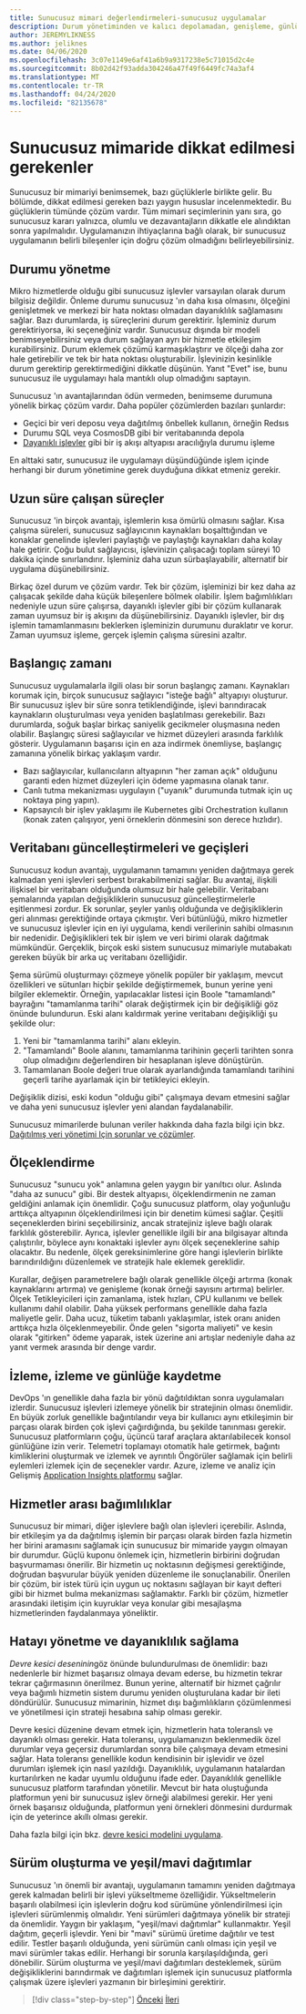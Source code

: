 ```yaml
---
title: Sunucusuz mimari değerlendirmeleri-sunucusuz uygulamalar
description: Durum yönetiminden ve kalıcı depolamadan, genişleme, günlüğe kaydetme, izleme ve Tanılama için sunucusuz uygulamalar tasarlama sorunlarını anlayın.
author: JEREMYLIKNESS
ms.author: jeliknes
ms.date: 04/06/2020
ms.openlocfilehash: 3c07e1149e6af41a6b9a9317238e5c71015d2c4e
ms.sourcegitcommit: 8b02d42f93adda304246a47f49f6449fc74a3af4
ms.translationtype: MT
ms.contentlocale: tr-TR
ms.lasthandoff: 04/24/2020
ms.locfileid: "82135678"
---
```

# <a name="serverless-architecture-considerations"></a>Sunucusuz mimaride dikkat edilmesi gerekenler

Sunucusuz bir mimariyi benimsemek, bazı güçlüklerle birlikte gelir. Bu bölümde, dikkat edilmesi gereken bazı yaygın hususlar incelenmektedir. Bu güçlüklerin tümünde çözüm vardır. Tüm mimari seçimlerinin yanı sıra, go sunucusuz kararı yalnızca, olumlu ve dezavantajların dikkatle ele alındıktan sonra yapılmalıdır. Uygulamanızın ihtiyaçlarına bağlı olarak, bir sunucusuz uygulamanın belirli bileşenler için doğru çözüm olmadığını belirleyebilirsiniz.

## <a name="managing-state"></a>Durumu yönetme

Mikro hizmetlerde olduğu gibi sunucusuz işlevler varsayılan olarak durum bilgisiz değildir. Önleme durumu sunucusuz 'ın daha kısa olmasını, ölçeğini genişletmek ve merkezi bir hata noktası olmadan dayanıklılık sağlamasını sağlar. Bazı durumlarda, iş süreçlerini durum gerektirir. İşleminiz durum gerektiriyorsa, iki seçeneğiniz vardır. Sunucusuz dışında bir modeli benimseyebilirsiniz veya durum sağlayan ayrı bir hizmetle etkileşim kurabilirsiniz. Durum eklemek çözümü karmaşıklaştırır ve ölçeği daha zor hale getirebilir ve tek bir hata noktası oluşturabilir. İşlevinizin kesinlikle durum gerektirip gerektirmediğini dikkatle düşünün. Yanıt "Evet" ise, bunu sunucusuz ile uygulamayı hala mantıklı olup olmadığını saptayın.

Sunucusuz 'ın avantajlarından ödün vermeden, benimseme durumuna yönelik birkaç çözüm vardır. Daha popüler çözümlerden bazıları şunlardır:

- Geçici bir veri deposu veya dağıtılmış önbellek kullanın, örneğin Redsıs
- Durumu SQL veya CosmosDB gibi bir veritabanında depola
- [Dayanıklı işlevler](https://docs.microsoft.com/azure/azure-functions/durable/durable-functions-overview) gibi bir iş akışı altyapısı aracılığıyla durumu işleme

En alttaki satır, sunucusuz ile uygulamayı düşündüğünde işlem içinde herhangi bir durum yönetimine gerek duyduğuna dikkat etmeniz gerekir.

## <a name="long-running-processes"></a>Uzun süre çalışan süreçler

Sunucusuz 'in birçok avantajı, işlemlerin kısa ömürlü olmasını sağlar. Kısa çalışma süreleri, sunucusuz sağlayıcının kaynakları boşalttığından ve konaklar genelinde işlevleri paylaştığı ve paylaştığı kaynakları daha kolay hale getirir. Çoğu bulut sağlayıcısı, işlevinizin çalışacağı toplam süreyi 10 dakika içinde sınırlandırır. İşleminiz daha uzun sürbaşlayabilir, alternatif bir uygulama düşünebilirsiniz.

Birkaç özel durum ve çözüm vardır. Tek bir çözüm, işleminizi bir kez daha az çalışacak şekilde daha küçük bileşenlere bölmek olabilir. İşlem bağımlılıkları nedeniyle uzun süre çalışırsa, dayanıklı işlevler gibi bir çözüm kullanarak zaman uyumsuz bir iş akışını da düşünebilirsiniz. Dayanıklı işlevler, bir dış işlemin tamamlanmasını beklerken işleminizin durumunu duraklatır ve korur. Zaman uyumsuz işleme, gerçek işlemin çalışma süresini azaltır.

## <a name="startup-time"></a>Başlangıç zamanı

Sunucusuz uygulamalarla ilgili olası bir sorun başlangıç zamanı. Kaynakları korumak için, birçok sunucusuz sağlayıcı "isteğe bağlı" altyapıyı oluşturur. Bir sunucusuz işlev bir süre sonra tetiklendiğinde, işlevi barındıracak kaynakların oluşturulması veya yeniden başlatılması gerekebilir. Bazı durumlarda, soğuk başlar birkaç saniyelik gecikmeler oluşmasına neden olabilir. Başlangıç süresi sağlayıcılar ve hizmet düzeyleri arasında farklılık gösterir. Uygulamanın başarısı için en aza indirmek önemliyse, başlangıç zamanına yönelik birkaç yaklaşım vardır.

- Bazı sağlayıcılar, kullanıcıların altyapının "her zaman açık" olduğunu garanti eden hizmet düzeyleri için ödeme yapmasına olanak tanır.
- Canlı tutma mekanizması uygulayın ("uyanık" durumunda tutmak için uç noktaya ping yapın).
- Kapsayıcılı bir işlev yaklaşımı ile Kubernetes gibi Orchestration kullanın (konak zaten çalışıyor, yeni örneklerin dönmesini son derece hızlıdır).

## <a name="database-updates-and-migrations"></a>Veritabanı güncelleştirmeleri ve geçişleri

Sunucusuz kodun avantajı, uygulamanın tamamını yeniden dağıtmaya gerek kalmadan yeni işlevleri serbest bırakabilmenizi sağlar. Bu avantaj, ilişkili ilişkisel bir veritabanı olduğunda olumsuz bir hale gelebilir. Veritabanı şemalarında yapılan değişikliklerin sunucusuz güncelleştirmelerle eşitlenmesi zordur. Ek sorunlar, şeyler yanlış olduğunda ve değişikliklerin geri alınması gerektiğinde ortaya çıkmıştır. Veri bütünlüğü, mikro hizmetler ve sunucusuz işlevler için en iyi uygulama, kendi verilerinin sahibi olmasının bir nedenidir. Değişiklikleri tek bir işlem ve veri birimi olarak dağıtmak mümkündür. Gerçeklik, birçok eski sistem sunucusuz mimariyle mutabakatı gereken büyük bir arka uç veritabanı özelliğidir.

Şema sürümü oluşturmayı çözmeye yönelik popüler bir yaklaşım, mevcut özellikleri ve sütunları hiçbir şekilde değiştirmemek, bunun yerine yeni bilgiler eklemektir. Örneğin, yapılacaklar listesi için Boole "tamamlandı" bayrağını "tamamlanma tarihi" olarak değiştirmek için bir değişikliği göz önünde bulundurun. Eski alanı kaldırmak yerine veritabanı değişikliği şu şekilde olur:

1. Yeni bir "tamamlanma tarihi" alanı ekleyin.
1. "Tamamlandı" Boole alanını, tamamlanma tarihinin geçerli tarihten sonra olup olmadığını değerlendiren bir hesaplanan işleve dönüştürün.
1. Tamamlanan Boole değeri true olarak ayarlandığında tamamlandı tarihini geçerli tarihe ayarlamak için bir tetikleyici ekleyin.

Değişiklik dizisi, eski kodun "olduğu gibi" çalışmaya devam etmesini sağlar ve daha yeni sunucusuz işlevler yeni alandan faydalanabilir.

Sunucusuz mimarilerde bulunan veriler hakkında daha fazla bilgi için bkz. [Dağıtılmış veri yönetimi Için sorunlar ve çözümler](../microservices/architect-microservice-container-applications/distributed-data-management.md).

## <a name="scaling"></a>Ölçeklendirme

Sunucusuz "sunucu yok" anlamına gelen yaygın bir yanıltıcı olur. Aslında "daha az sunucu" gibi. Bir destek altyapısı, ölçeklendirmenin ne zaman geldiğini anlamak için önemlidir. Çoğu sunucusuz platform, olay yoğunluğu arttıkça altyapının ölçeklendirilmesi için bir denetim kümesi sağlar. Çeşitli seçeneklerden birini seçebilirsiniz, ancak stratejiniz işleve bağlı olarak farklılık gösterebilir. Ayrıca, işlevler genellikle ilgili bir ana bilgisayar altında çalıştırılır, böylece aynı konaktaki işlevler aynı ölçek seçeneklerine sahip olacaktır. Bu nedenle, ölçek gereksinimlerine göre hangi işlevlerin birlikte barındırıldığını düzenlemek ve stratejik hale eklemek gereklidir.

Kurallar, değişen parametrelere bağlı olarak genellikle ölçeği artırma (konak kaynaklarını artırma) ve genişleme (konak örneği sayısını artırma) belirler. Ölçek Tetikleyicileri için zamanlama, istek hızları, CPU kullanımı ve bellek kullanımı dahil olabilir. Daha yüksek performans genellikle daha fazla maliyetle gelir. Daha ucuz, tüketim tabanlı yaklaşımlar, istek oranı aniden arttıkça hızla ölçeklenmeyebilir. Önde gelen "sigorta maliyeti" ve kesin olarak "gitirken" ödeme yaparak, istek üzerine ani artışlar nedeniyle daha az yanıt vermek arasında bir denge vardır.

## <a name="monitoring-tracing-and-logging"></a>İzleme, izleme ve günlüğe kaydetme

DevOps 'ın genellikle daha fazla bir yönü dağıtıldıktan sonra uygulamaları izlerdir. Sunucusuz işlevleri izlemeye yönelik bir stratejinin olması önemlidir. En büyük zorluk genellikle bağıntılandır veya bir kullanıcı aynı etkileşimin bir parçası olarak birden çok işlevi çağırdığında, bu şekilde tanınması gerekir. Sunucusuz platformların çoğu, üçüncü taraf araçlara aktarılabilecek konsol günlüğüne izin verir. Telemetri toplamayı otomatik hale getirmek, bağıntı kimliklerini oluşturmak ve izlemek ve ayrıntılı Öngörüler sağlamak için belirli eylemleri izlemek için de seçenekler vardır. Azure, izleme ve analiz için Gelişmiş [Application Insights platformu](https://docs.microsoft.com/azure/azure-functions/functions-monitoring) sağlar.

## <a name="inter-service-dependencies"></a>Hizmetler arası bağımlılıklar

Sunucusuz bir mimari, diğer işlevlere bağlı olan işlevleri içerebilir. Aslında, bir etkileşim ya da dağıtılmış işlemin bir parçası olarak birden fazla hizmetin her birini aramasını sağlamak için sunucusuz bir mimaride yaygın olmayan bir durumdur. Güçlü kuponu önlemek için, hizmetlerin birbirini doğrudan başvurmaması önerilir. Bir hizmetin uç noktasının değişmesi gerektiğinde, doğrudan başvurular büyük yeniden düzenleme ile sonuçlanabilir. Önerilen bir çözüm, bir istek türü için uygun uç noktasını sağlayan bir kayıt defteri gibi bir hizmet bulma mekanizması sağlamaktır. Farklı bir çözüm, hizmetler arasındaki iletişim için kuyruklar veya konular gibi mesajlaşma hizmetlerinden faydalanmaya yöneliktir.

## <a name="managing-failure-and-providing-resiliency"></a>Hatayı yönetme ve dayanıklılık sağlama

*Devre kesici deseninin*göz önünde bulundurulması de önemlidir: bazı nedenlerle bir hizmet başarısız olmaya devam ederse, bu hizmetin tekrar tekrar çağırmasının önerilmez. Bunun yerine, alternatif bir hizmet çağrılır veya bağımlı hizmetin sistem durumu yeniden oluşturulana kadar bir ileti döndürülür. Sunucusuz mimarinin, hizmet dışı bağımlılıkların çözümlenmesi ve yönetilmesi için strateji hesabına sahip olması gerekir.

Devre kesici düzenine devam etmek için, hizmetlerin hata toleranslı ve dayanıklı olması gerekir. Hata toleransı, uygulamanızın beklenmedik özel durumlar veya geçersiz durumlardan sonra bile çalışmaya devam etmesini sağlar. Hata toleransı genellikle kodun kendisinin bir işlevidir ve özel durumları işlemek için nasıl yazıldığı. Dayanıklılık, uygulamanın hatalardan kurtarılırken ne kadar uyumlu olduğunu ifade eder. Dayanıklılık genellikle sunucusuz platform tarafından yönetilir. Mevcut bir hata oluştuğunda platformun yeni bir sunucusuz işlev örneği alabilmesi gerekir. Her yeni örnek başarısız olduğunda, platformun yeni örnekleri dönmesini durdurmak için de yeterince akıllı olması gerekir.

Daha fazla bilgi için bkz. [devre kesici modelini uygulama](../microservices/implement-resilient-applications/implement-circuit-breaker-pattern.md).

## <a name="versioning-and-greenblue-deployments"></a>Sürüm oluşturma ve yeşil/mavi dağıtımlar

Sunucusuz 'ın önemli bir avantajı, uygulamanın tamamını yeniden dağıtmaya gerek kalmadan belirli bir işlevi yükseltmeme özelliğidir. Yükseltmelerin başarılı olabilmesi için işlevlerin doğru kod sürümüne yönlendirilmesi için işlevleri sürümlenmiş olmalıdır. Yeni sürümleri dağıtmaya yönelik bir strateji da önemlidir. Yaygın bir yaklaşım, "yeşil/mavi dağıtımlar" kullanmaktır. Yeşil dağıtım, geçerli işlevdir. Yeni bir "mavi" sürümü üretime dağıtılır ve test edilir. Testler başarılı olduğunda, yeni sürümün canlı olması için yeşil ve mavi sürümler takas edilir. Herhangi bir sorunla karşılaşıldığında, geri dönebilir. Sürüm oluşturma ve yeşil/mavi dağıtımları desteklemek, sürüm değişikliklerini barındırmak ve dağıtımları işlemek için sunucusuz platformla çalışmak üzere işlevleri yazmanın bir birleşimini gerektirir.

>[!div class="step-by-step"]
>[Önceki](serverless-architecture.md)
>[İleri](serverless-design-examples.md)

